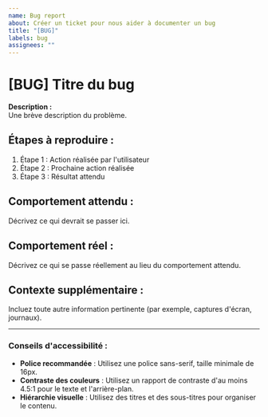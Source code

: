 ```yaml
---
name: Bug report
about: Créer un ticket pour nous aider à documenter un bug
title: "[BUG]"
labels: bug
assignees: ""
---
```


# [BUG] Titre du bug

**Description :**  
Une brève description du problème.

## Étapes à reproduire :

1. Étape 1 : Action réalisée par l'utilisateur
2. Étape 2 : Prochaine action réalisée
3. Étape 3 : Résultat attendu

## Comportement attendu :

Décrivez ce qui devrait se passer ici.

## Comportement réel :

Décrivez ce qui se passe réellement au lieu du comportement attendu.

## Contexte supplémentaire :

Incluez toute autre information pertinente (par exemple, captures d'écran, journaux).

---

### Conseils d'accessibilité :

- **Police recommandée** : Utilisez une police sans-serif, taille minimale de 16px.
- **Contraste des couleurs** : Utilisez un rapport de contraste d'au moins 4.5:1 pour le texte et l'arrière-plan.
- **Hiérarchie visuelle** : Utilisez des titres et des sous-titres pour organiser le contenu.
